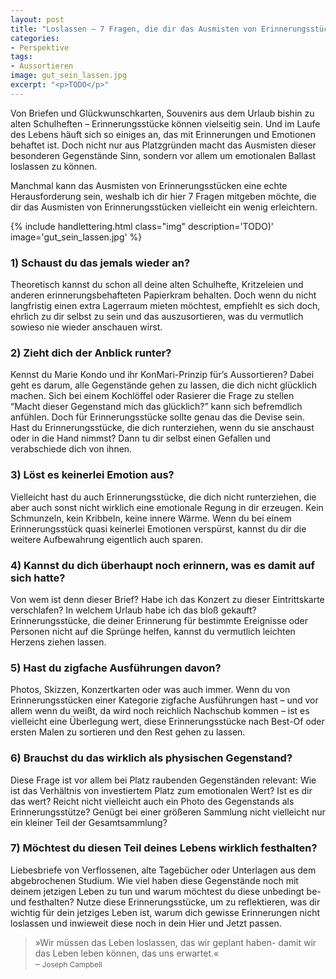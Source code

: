 ```yaml
---
layout: post
title: "Loslassen – 7 Fragen, die dir das Ausmisten von Erinnerungsstücken erleichtern"
categories:
- Perspektive
tags:
- Aussortieren
image: gut_sein_lassen.jpg
excerpt: "<p>TODO</p>"
---
```


Von Briefen und Glückwunschkarten, Souvenirs aus dem Urlaub bishin zu alten
Schulheften – Erinnerungsstücke können vielseitig sein. Und im Laufe des Lebens
häuft sich so einiges an, das mit Erinnerungen und Emotionen behaftet ist. Doch
nicht nur aus Platzgründen macht das Ausmisten dieser besonderen Gegenstände
Sinn, sondern vor allem um emotionalen Ballast loslassen zu können.

Manchmal kann das Ausmisten von Erinnerungsstücken eine echte Herausforderung
sein, weshalb ich dir hier 7 Fragen mitgeben möchte, die dir das Ausmisten von
Erinnerungsstücken vielleicht ein wenig erleichtern.

{% include handlettering.html
  class="img"
  description='TODO)'
  image='gut_sein_lassen.jpg'
%}

### 1) Schaust du das jemals wieder an?

Theoretisch kannst du schon all deine alten Schulhefte, Kritzeleien und anderen
erinnerungsbehafteten Papierkram behalten. Doch wenn du nicht langfristig einen
extra Lagerraum mieten möchtest, empfiehlt es sich doch, ehrlich zu dir selbst
zu sein und das auszusortieren, was du vermutlich sowieso nie wieder anschauen
wirst.

### 2) Zieht dich der Anblick runter?

Kennst du Marie Kondo und ihr KonMari-Prinzip für’s Aussortieren? Dabei geht es
darum, alle Gegenstände gehen zu lassen, die dich nicht glücklich machen. Sich
bei einem Kochlöffel oder Rasierer die Frage zu stellen “Macht dieser Gegenstand
mich das glücklich?” kann sich befremdlich anfühlen. Doch für Erinnerungsstücke
sollte genau das die Devise sein. Hast du Erinnerungsstücke, die dich
runterziehen, wenn du sie anschaust oder in die Hand nimmst? Dann tu dir selbst
einen Gefallen und verabschiede dich von ihnen.

### 3) Löst es keinerlei Emotion aus?

Vielleicht hast du auch Erinnerungsstücke, die dich nicht runterziehen, die aber
auch sonst nicht wirklich eine emotionale Regung in dir erzeugen. Kein
Schmunzeln, kein Kribbeln, keine innere Wärme. Wenn du bei einem
Erinnerungsstück quasi keinerlei Emotionen verspürst, kannst du dir die weitere
Aufbewahrung eigentlich auch sparen.

### 4) Kannst du dich überhaupt noch erinnern, was es damit auf sich hatte?

Von wem ist denn dieser Brief? Habe ich das Konzert zu dieser Eintrittskarte
verschlafen? In welchem Urlaub habe ich das bloß gekauft? Erinnerungsstücke, die
deiner Erinnerung für bestimmte Ereignisse oder Personen nicht auf die Sprünge
helfen, kannst du vermutlich leichten Herzens ziehen lassen.

### 5) Hast du zigfache Ausführungen davon?

Photos, Skizzen, Konzertkarten oder was auch immer. Wenn du von
Erinnerungsstücken einer Kategorie zigfache Ausführungen hast – und vor allem
wenn du weißt, da wird noch reichlich Nachschub kommen – ist es vielleicht eine
Überlegung wert, diese Erinnerungsstücke nach Best-Of oder ersten Malen zu
sortieren und den Rest gehen zu lassen.

### 6) Brauchst du das wirklich als physischen Gegenstand?

Diese Frage ist vor allem bei Platz raubenden Gegenständen relevant: Wie ist das
Verhältnis von investiertem Platz zum emotionalen Wert? Ist es dir das wert?
Reicht nicht vielleicht auch ein Photo des Gegenstands als Erinnerungsstütze?
Genügt bei einer größeren Sammlung nicht vielleicht nur ein kleiner Teil der
Gesamtsammlung?

### 7) Möchtest du diesen Teil deines Lebens wirklich festhalten?

Liebesbriefe von Verflossenen, alte Tagebücher oder Unterlagen aus dem
abgebrochenen Studium. Wie viel haben diese Gegenstände noch mit deinem jetzigen
Leben zu tun und warum möchtest du diese unbedingt be- und festhalten? Nutze
diese Erinnerungsstücke, um zu reflektieren, was dir wichtig für dein jetziges
Leben ist, warum dich gewisse Erinnerungen nicht loslassen und inwieweit diese
noch in dein Hier und Jetzt passen.

>»Wir müssen das Leben loslassen, das wir geplant haben- damit wir das Leben
leben können, das uns erwartet.«<br/>
– <small>Joseph Campbell</small>
